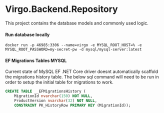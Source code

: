 ﻿# Virgo.Backend.Repository
This project contains the database models and commonly used logic.

#### Run database locally
`docker run -p 46985:3306 --name=virgo -e MYSQL_ROOT_HOST=% -e MYSQL_ROOT_PASSWORD=my-secret-pw -d mysql/mysql-server:latest`

#### EF Migrations Tables MYSQL

Current state of MySQL EF .NET Core driver doesnt automatically scaffold the migrations history table.
The below sql command will need to be run in order to setup the initial table for migrations to work.

```SQL
CREATE TABLE __EFMigrationsHistory (
    MigrationId nvarchar(150) NOT NULL,
    ProductVersion nvarchar(32) NOT NULL,
    CONSTRAINT PK_HistoryRow PRIMARY KEY (MigrationId));
```